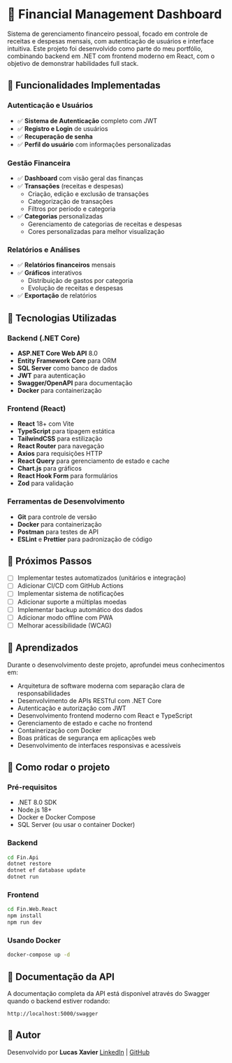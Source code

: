 # 💸 Financial Management Dashboard

Sistema de gerenciamento financeiro pessoal, focado em controle de receitas e despesas mensais, com autenticação de usuários e interface intuitiva. Este projeto foi desenvolvido como parte do meu portfólio, combinando backend em .NET com frontend moderno em React, com o objetivo de demonstrar habilidades full stack.

## 🚀 Funcionalidades Implementadas

### Autenticação e Usuários
- ✅ **Sistema de Autenticação** completo com JWT
- ✅ **Registro e Login** de usuários
- ✅ **Recuperação de senha**
- ✅ **Perfil do usuário** com informações personalizadas

### Gestão Financeira
- ✅ **Dashboard** com visão geral das finanças
- ✅ **Transações** (receitas e despesas)
  - Criação, edição e exclusão de transações
  - Categorização de transações
  - Filtros por período e categoria
- ✅ **Categorias** personalizadas
  - Gerenciamento de categorias de receitas e despesas
  - Cores personalizadas para melhor visualização

### Relatórios e Análises
- ✅ **Relatórios financeiros** mensais
- ✅ **Gráficos** interativos
  - Distribuição de gastos por categoria
  - Evolução de receitas e despesas
- ✅ **Exportação** de relatórios

## 📌 Tecnologias Utilizadas

### Backend (.NET Core)
- **ASP.NET Core Web API** 8.0
- **Entity Framework Core** para ORM
- **SQL Server** como banco de dados
- **JWT** para autenticação
- **Swagger/OpenAPI** para documentação
- **Docker** para containerização

### Frontend (React)
- **React** 18+ com Vite
- **TypeScript** para tipagem estática
- **TailwindCSS** para estilização
- **React Router** para navegação
- **Axios** para requisições HTTP
- **React Query** para gerenciamento de estado e cache
- **Chart.js** para gráficos
- **React Hook Form** para formulários
- **Zod** para validação

### Ferramentas de Desenvolvimento
- **Git** para controle de versão
- **Docker** para containerização
- **Postman** para testes de API
- **ESLint** e **Prettier** para padronização de código

## 🎯 Próximos Passos

- [ ] Implementar testes automatizados (unitários e integração)
- [ ] Adicionar CI/CD com GitHub Actions
- [ ] Implementar sistema de notificações
- [ ] Adicionar suporte a múltiplas moedas
- [ ] Implementar backup automático dos dados
- [ ] Adicionar modo offline com PWA
- [ ] Melhorar acessibilidade (WCAG)

## 🧠 Aprendizados

Durante o desenvolvimento deste projeto, aprofundei meus conhecimentos em:
- Arquitetura de software moderna com separação clara de responsabilidades
- Desenvolvimento de APIs RESTful com .NET Core
- Autenticação e autorização com JWT
- Desenvolvimento frontend moderno com React e TypeScript
- Gerenciamento de estado e cache no frontend
- Containerização com Docker
- Boas práticas de segurança em aplicações web
- Desenvolvimento de interfaces responsivas e acessíveis

## 📂 Como rodar o projeto

### Pré-requisitos
- .NET 8.0 SDK
- Node.js 18+
- Docker e Docker Compose
- SQL Server (ou usar o container Docker)

### Backend
```bash
cd Fin.Api
dotnet restore
dotnet ef database update
dotnet run
```

### Frontend
```bash
cd Fin.Web.React
npm install
npm run dev
```

### Usando Docker
```bash
docker-compose up -d
```

## 📝 Documentação da API

A documentação completa da API está disponível através do Swagger quando o backend estiver rodando:
```
http://localhost:5000/swagger
```

## 👤 Autor

Desenvolvido por **Lucas Xavier**
[LinkedIn](https://www.linkedin.com/in/lucas-xavier-89a44120b/) | [GitHub](https://github.com/LucasXvr)
